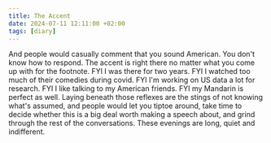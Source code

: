 ```yaml
---
title: The Accent
date: 2024-07-11 12:11:00 +02:00
tags: [diary]
---
```


And people would casually comment that you sound American. You don't know how to respond. The accent is right there no matter what you come up with for the footnote. FYI I was there for two years. FYI I watched too much of their comedies during covid. FYI I'm working on US data a lot for research. FYI I like talking to my American friends. FYI my Mandarin is perfect as well. Laying beneath those reflexes are the stings of not knowing what's assumed, and people would let you tiptoe around, take time to decide whether this is a big deal worth making a speech about, and grind through the rest of the conversations. These evenings are long, quiet and indifferent. 